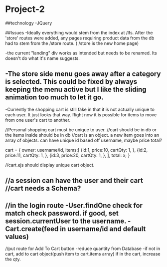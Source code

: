 # Project-2
##technology
-JQuery

##Issues
-Ideally everything would stem from the index at /lfs. After the 'store' routes were added, any pages requiring product data from the db had to stem from the /store route. ( /store is the new home page)

-the current "landing" div works as intended but needs to be renamed. Its doesn't do what it's name suggests.

-The store side menu goes away after a category is selected. This could be fixed by always keeping the menu active but I like the sliding animation too much to let it go.
------------------------------------------------------------------------
-Currently the shopping cart is still fake in that it is not actually unique to each user. It just looks that way. Right now it is possible for items to move from one user's cart to another.

//Personal shopping cart must be unique to user.
//cart should be in db or the items  inside should be in db
//cart is an object. a new item goes into an array of objects. can have unique id based off username, maybe price total?


cart = {
   owner: username/id,
   items:[
      {id:1,
       price:10,
       cartQty: 1,
      },
      {id:2,
       price:11,
       cartQty: 1,
      },
      {id:3,
       price:20,
       cartQty: 1,
      },
   ],
   total: x;
}

//cart.ejs should display unique cart object.

//a session can have the user and their cart
//cart needs a Schema?
-----------------------------------------------------------
//in the login route
   -User.findOne
      check for match
         check password.
         if good, set session.currentUser to the username.
   -Cart.create(feed in username/id and default values)
--------------------------------------------------------
//put route for Add To Cart button
   -reduce quantity from Database
   -if not in cart, add to cart object(push item to cart.items array)
      if in the cart, increase the qty.
